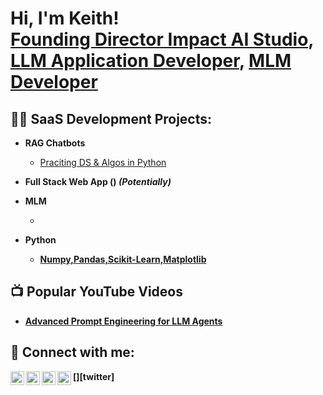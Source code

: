 <h1>Hi, I'm Keith! <br/><a href="https://github.com/KeithRenfro">Founding Director Impact AI Studio</a>, 
  <a href="https://www.linkedin.com/in/KeithRenfro/">LLM Application Developer</a>, <a href="https://www.youtube.com/c/joshmadakor">MLM Developer</a></h1>

<h2>👨‍💻 SaaS Development Projects:</h2>

- <b>RAG Chatbots</b>
  - [Praciting DS & Algos in Python](https://github.com/KeithRenfro/)
- <b>Full Stack Web App () <b><i>(Potentially)</b></i>
- <b>MLM</b>
  - [](https://github.com/KeithRenfro/)

- <b>Python</b>
  - [Numpy,Pandas,Scikit-Learn,Matplotlib](https://github.com/KeithRenfro/)

<h2>📺 Popular YouTube Videos</h2>

- [Advanced Prompt Engineering for LLM Agents](https://www.youtube.com/)

<h2> 🤳 Connect with me:</h2>

[<img align="left" alt="JoshMadakor | YouTube" width="22px" src="https://cdn.jsdelivr.net/npm/simple-icons@v3/icons/youtube.svg" />][youtube]
[<img align="left" alt="JoshMadakor | Twitter" width="22px" src="https://cdn.jsdelivr.net/npm/simple-icons@v3/icons/twitter.svg" />][twitter]
[<img align="left" alt="JoshMadakor | LinkedIn" width="22px" src="https://cdn.jsdelivr.net/npm/simple-icons@v3/icons/linkedin.svg" />][linkedin]
[<img align="left" alt="JoshMadakor | Instagram" width="22px" src="https://cdn.jsdelivr.net/npm/simple-icons@v3/icons/instagram.svg" />][instagram]

[X]: https://X.com/
[youtube]: https://www.youtube.com/c/
[instagram]: https://www.instagram.com/
[linkedin]: https://linkedin.com/in/
